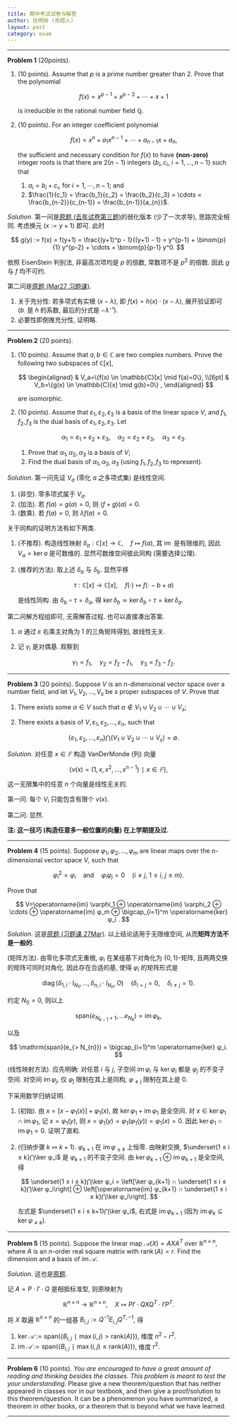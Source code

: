 ```yaml
---
title: 期中考试试卷与解答
author: 任明旸 (命题人)
layout: post
category: exam
---
```


<hr>

**Problem 1** (20points).

1. (10 points). Assume that $p$ is a prime number greater than 2. Prove that the polynomial  

    $$
    f (x) = x^{p-1} + x^{p-2} + \cdots + x + 1
    $$

    is irreducible in the rational number field $ℚ$.

2. (10 points). For an integer coefficient polynomial 

    $$
    f (x) = x^{n} + a_1 x^{n-1} + \cdots + a_{n-1} x + a_{n},
    $$

    the sufficient and necessary condition for $f (x)$ to have **(non-zero)** integer roots is that there are $2(n-1)$ integers $\{ b_i, c_i , \  i = 1, \ldots, n-1\}$ such that

    1. $a_i = b_i  +  c_i$, for $i = 1, \cdots, n-1$; and
    2. $\frac{1}{c_1} = \frac{b_1}{c_2} =  \frac{b_2}{c_3} = \cdots =  \frac{b_{n-2}}{c_{n-1}} =  \frac{b_{n-1}}{a_{n}}$.

*Solution*. 第一问是[原题 (去年试卷第三题)](https://czhang271828.github.io/Linear-algebra/2024%20%E7%A7%8B-%E9%AB%98%E7%AD%89%E4%BB%A3%E6%95%B0/2023/mess%20-%20%E5%89%AF%E6%9C%AC/%E5%B0%8F%E6%B5%8B%E8%AF%95%E5%8D%B7.pdf)的弱化版本 (少了一次求导), 思路完全相同. 考虑换元 ($x := y + 1$) 即可. 此时

$$
g(y) := f(x) = f(y+1) = \frac{(y+1)^p - 1}{(y+1) - 1} = y^{p-1} + \binom{p}{1} y^{p-2} + \cdots + \binom{p}{p-1} y^0.  
$$

依照 EisenStein 判别法, 非最高次项均是 $p$ 的倍数, 常数项不是 $p^2$ 的倍数. 因此 $g$ 与 $f$ 均不可约.

第二问是[原题 (Mar27 习题课)](https://czhang271828.github.io/Linear-algebra/Notes/27Feb%20(%E4%B9%A0%E9%A2%98%E8%AF%BE)/27Feb2025%20(rmy%20%E7%8F%AD).pdf).

1. 关于充分性: 若多项式有实根 $(x-λ)$, 即 $f(x) = h(x) ⋅ (x-λ)$, 展开验证即可 ($b_∙$ 是 $h$ 的系数, 最后的分式是 $-λ⁻¹$).
2. 必要性即倒推充分性, 证明略.

<hr>

**Problem 2** (20 points).  

1. (10 points). Assume that $a,b ∈ ℂ$ are two complex numbers. Prove the following two subspaces of $ℂ[x]$,  

    $$
    \begin{aligned}
    & V_a=\{f(x) \in \mathbb{C}[x] \mid f(a)=0\}, \\[6pt]
    & V_b=\{g(x) \in \mathbb{C}[x] \mid g(b)=0\} ,
    \end{aligned}
    $$

    are isomorphic.
2. (10 points). Assume that $ε_1, ε_2, ε_3$ is a basis of the linear space $V$, and $f_1, f_2, f_3$ is the dual basis of $ε_1, ε_2, ε_3$. Let  

    $$
    α_1=ε_1+ε_2+ε_3,\quad {α}_2=ε_2+ε_3,\quad {α}_3=ε_3.
    $$

	1. Prove that $α_1, α_2, α_3$ is a basis of $V$;
	2. Find the dual basis of $α_1, α_2, α_3$ (using $f_1, f_2, f_3$ to represent).

*Solution*. 第一问先证 $V_a$ (零化 $a$ 之多项式集) 是线性空间.

1. (非空). 零多项式属于 $V_a$.
2. (加法). 若 $f(a) = g(a) = 0$, 则 $(f+g)(a) = 0$.
3. (数乘). 若 $f(a) = 0$, 则 $λ f(a) = 0$.

关于同构的证明方法有如下两类.

1. (不推荐). 构造线性映射 $δ_a : ℂ[x] → ℂ , \quad f ↦ f(a)$, 其 $\operatorname{im}$ 是有限维的, 因此 $V_a = \ker a$ 是可数维的. 显然可数维空间彼此同构 (需要选择公理).
2. (推荐的方法). 取上述 $δ_a$ 与 $δ_b$. 显然平移

    $$
    τ : ℂ [x] → ℂ [x],\quad f(⋅) ↦ f(⋅ - b + a)
    $$

    是线性同构. 由 $δ_b ∘ τ = δ_a$, 得 $\ker δ_b ≃ \ker δ_b ∘ τ = \ker δ_a$.

第二问解方程组即可, 无需解答过程. 也可以直接凑出答案.

1. $α$ 通过 $ε$ 右乘主对角为 $1$ 的三角矩阵得到, 故线性无关.
2. 记 $γ_i$ 是对偶基. 观察到

    $$
    γ_1 = f_1,\quad γ_2 = f_2 - f_1,\quad γ_3 = f_3 - f_2.
    $$

<hr>

**Problem 3** (20 points). Suppose $V$ is an $n$-dimensional vector space over a number field, and let $V_1, V_2, \ldots, V_s$ be $s$ proper subspaces of $V$. Prove that

1. There exists some $α ∈ V$ such that $α ∉ V_1 ∪ V_2 ∪ \cdots ∪ V_s$;

2. There exists a basis of $V, ε _1, ε _2, \ldots, ε _n$, such that

   $$
   \left\{ε _1, ε _2, \ldots, ε _n\right\} ⋂ \left(V_1 ∪  V_2 ∪  \cdots ∪  V_s\right)=∅.
   $$

*Solution*. 对任意 $x ∈ 𝔽$ 构造 VanDerMonde (列) 向量

$$
\{v (x) = (1,x,x^2,\ldots, x^{n-1}) ∣ x ∈ 𝔽\},
$$

这一无限集中的任意 $n$ 个向量是线性无关的.

第一问: 每个 $V_i$ 只能包含有限个 $v(x)$.

第二问: 显然.

**注: 这一技巧 (构造任意多一般位置的向量) 在上学期提及过.**

<hr>

**Problem 4** (15 points). Suppose $φ _1, φ _2, \ldots, φ_m$ are linear maps over the $n$-dimensional vector space $V$, such that  

$$
φ _i^2 = φ _i\quad  \text{and}\quad  φ _i φ _j = 0 \quad (i ≠ j, \ 1 ≤ i, \ j ≤ m).
$$

Prove that

$$
V=\operatorname{im} \varphi_1 ⊕ \operatorname{im} \varphi_2 ⊕ \cdots ⊕ \operatorname{im} φ_m ⊕ \bigcap_{i=1}^m \operatorname{ker} φ_i .
$$

*Solution*. 这是[原题 (习题课 27Mar)](https://czhang271828.github.io/Linear-algebra/Notes/27Mar%20(%E4%B9%A0%E9%A2%98%E8%AF%BE)/27Mar2025%20(zyc%20%E7%8F%AD).pdf). 以上结论适用于无限维空间, 从而**矩阵方法不是一般的**.

(矩阵方法). 由零化多项式无重根, $φ_i$ 在某组基下对角化为 $\{0,1\}$-矩阵, 且两两交换的矩阵可同时对角化. 因此存在合适的基, 使得 $φ_i$ 的矩阵形式是

$$
\operatorname{diag}(δ_{1,i} ⋅ I_{N_1}, \ldots, δ_{n,i} ⋅ I_{N_n}, O) \quad (δ_{i=j} = 0,\quad δ_{i ≠ j} = 1).
$$

约定 $N_0 = 0$, 则以上

$$
\mathrm{span}(e_{N_{k-1} + 1} , \ldots e_{N_{k}}) = \operatorname{im}φ_k,
$$

以及

$$
\mathrm{span}(e_{> N_{n}}) = \bigcap_{i=1}^m \operatorname{ker} φ_i.
$$

(线性映射方法). 应先明确: 对任意 $i$ 与 $j$, 子空间 $\operatorname {im}φ_i$ 与 $\operatorname {ker}φ_i$ 都是 $φ_j$ 的不变子空间. 对空间 $\operatorname {im}φ_j$, 仅 $φ_j$ 限制在其上是同构, $φ_{≠ j}$ 限制在其上是 $0$. 

下采用数学归纳证明.

1. (初始). 由 $x = [x - φ_1(x)] + φ_1(x)$, 故 $\ker φ_1 + \operatorname{im} φ_1$ 是全空间. 对 $x ∈ \ker φ_1 ∩ \operatorname{im} φ_1$, 记 $x = φ_1(y)$, 则 $x = φ_1(y)= φ_1(φ_1(y)) = φ_1(x) = 0$. 因此 $\ker φ_1 ∩ \operatorname{im} φ_1 = 0$. 证明了直和.
2. (归纳步骤 $k ↦ k+1$). $φ_{k+1}$ 在 $\operatorname{im}φ_{≤ k}$ 上恒零. 由映射交换, $\underset{1 ≤ i ≤ k}⋂\ker φ_i$ 是 $φ_{k+1}$ 的不变子空间. 由 $\ker φ_{k+1} ⊕ \operatorname{im} φ_{k+1}$ 是全空间, 得

    $$
    \underset{1 ≤ i ≤ k}⋂\ker φ_i = \left[\ker φ_{k+1} ∩ \underset{1 ≤ i ≤ k}⋂\ker φ_i\right] ⊕ \left[\operatorname{im} φ_{k+1} ∩ \underset{1 ≤ i ≤ k}⋂\ker φ_i\right].
    $$

    左式是 $\underset{1 ≤ i ≤ k+1}⋂\ker φ_i$, 右式是 $\operatorname{im} φ_{k+1}$ (因为 $\operatorname{im}φ_k ⊆ \operatorname{ker}φ_{≠ k}$).

<hr>

**Problem 5** (15 points). Suppose the linear map $𝒜 (X)=AXA^T$ over $ℝ^{n × n}$, where $A$ is an $n$-order real square matrix with $\operatorname{rank}(A) = r$. Find the dimension and a basis of $\operatorname{im} 𝒜$.  

*Solution*. 这也是[原题](https://czhang271828.github.io/Linear-algebra/Week%20V/Supplementary%20Reading%20Material/Homework_6%20part%202.pdf).

记 $A = P ⋅ I' ⋅ Q$ 是相抵标准型, 则原映射为

$$
ℝ^{n × n} → ℝ^{n × n},\quad X ↦ P I' ⋅ Q X Q^T⋅ I' P^T.
$$

将 $X$ 取遍 $ℝ^{n × n}$ 的一组基 $B_{i,j} := Q^{-1} E_{i,j} Q^{T,-1}$, 得

1. $\ker 𝒜 := \mathrm{span}(\{B_{i,j}∣ {\max(i,j) > \mathrm{rank}(A)}\})$, 维度 $n^2 - r^2$.
2. $\operatorname{im} 𝒜 := \mathrm{span}(\{B_{i,j}∣ {\max(i,j) ≤ \mathrm{rank}(A)}\})$, 维度 $r^2$.



<hr>

**Problem 6** (10 points). *You are encouraged to have a great amount of reading and thinking besides the classes. This problem is meant to test the your understanding.* Please give a new theorem/question that has neither appeared in classes nor in our textbook, and then give a proof/solution to this theorem/question. It can be a phenomenon you have summarized, a theorem in other books, or a theorem that is beyond what we have learned.

<hr>
